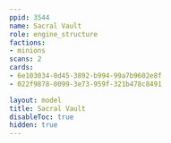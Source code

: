 ```yaml
---
ppid: 3544
name: Sacral Vault
role: engine_structure
factions:
- minions
scans: 2
cards:
- 6e103034-0d45-3892-b994-99a7b9602e8f
- 022f9878-0099-3e73-959f-321b478c8491

layout: model
title: Sacral Vault
disableToc: true
hidden: true
---
```

